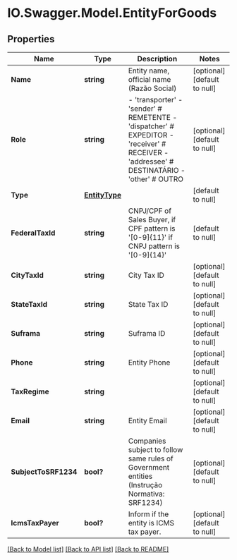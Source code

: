 # IO.Swagger.Model.EntityForGoods
## Properties

Name | Type | Description | Notes
------------ | ------------- | ------------- | -------------
**Name** | **string** | Entity name, official name (Razão Social) | [optional] [default to null]
**Role** | **string** | - &#39;transporter&#39; - &#39;sender&#39; # REMETENTE - &#39;dispatcher&#39; # EXPEDITOR - &#39;receiver&#39; # RECEIVER - &#39;addressee&#39; # DESTINATÁRIO - &#39;other&#39; # OUTRO  | [optional] [default to null]
**Type** | [**EntityType**](EntityType.md) |  | [default to null]
**FederalTaxId** | **string** | CNPJ/CPF of Sales Buyer, if CPF pattern is &#39;[0-9]{11}&#39; if CNPJ pattern is &#39;[0-9]{14}&#39; | [default to null]
**CityTaxId** | **string** | City Tax ID | [optional] [default to null]
**StateTaxId** | **string** | State Tax ID | [optional] [default to null]
**Suframa** | **string** | Suframa ID | [optional] [default to null]
**Phone** | **string** | Entity Phone | [optional] [default to null]
**TaxRegime** | **string** |  | [optional] [default to null]
**Email** | **string** | Entity Email | [optional] [default to null]
**SubjectToSRF1234** | **bool?** | Companies subject to follow same rules of Government entities (Instrução Normativa: SRF1234) | [optional] [default to null]
**IcmsTaxPayer** | **bool?** | Inform if the entity is ICMS tax payer. | [optional] [default to null]

[[Back to Model list]](../README.md#documentation-for-models) [[Back to API list]](../README.md#documentation-for-api-endpoints) [[Back to README]](../README.md)

